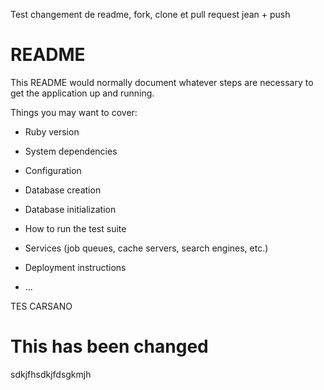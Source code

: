 Test changement de readme, fork, clone et pull request
jean + push
# README

This README would normally document whatever steps are necessary to get the
application up and running.

Things you may want to cover:

* Ruby version

* System dependencies

* Configuration

* Database creation

* Database initialization

* How to run the test suite

* Services (job queues, cache servers, search engines, etc.)

* Deployment instructions

* ...

 TES CARSANO
# This has been changed
sdkjfhsdkjfdsgkmjh
